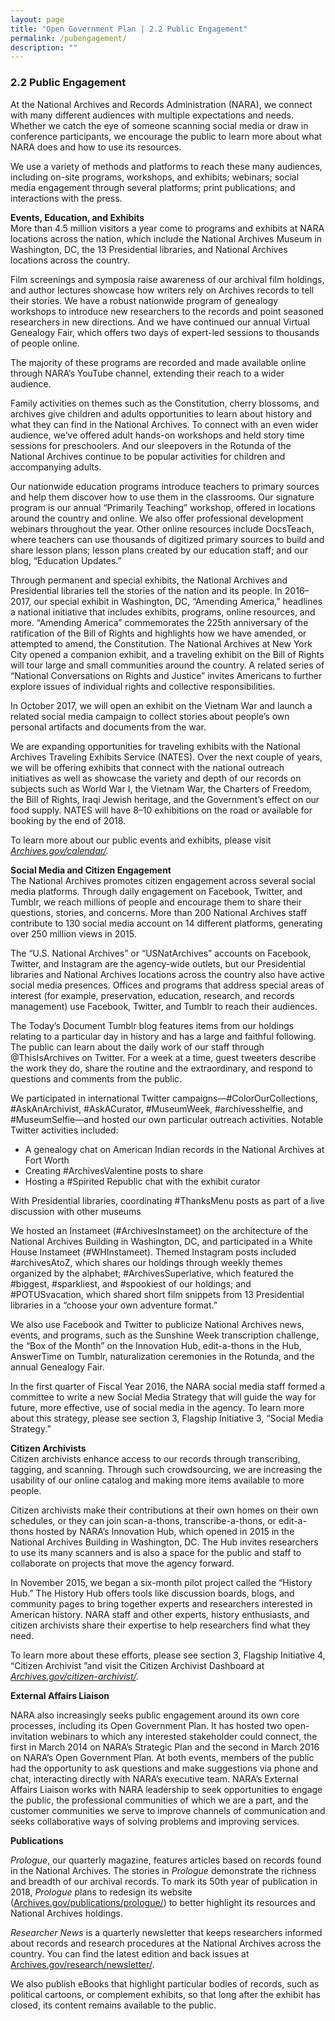 ```yaml
---
layout: page
title: "Open Government Plan | 2.2 Public Engagement"
permalink: /pubengagement/
description: ""
---
```


### 2.2 Public Engagement

<p>At the National Archives and Records Administration (NARA), we connect with many different audiences with multiple expectations and needs. Whether we catch the eye of someone scanning social media or draw in conference participants, we encourage the public to learn more about what NARA does and how to use its resources.</p>

<p>We use a variety of methods and platforms to reach these many audiences, including on-site programs, workshops, and exhibits; webinars; social media engagement through several platforms; print publications; and interactions with the press.</p>

<p><strong>Events, Education, and Exhibits </strong><br />
More than 4.5 million visitors a year come to programs and exhibits at NARA locations across the nation, which include the National Archives Museum in Washington, DC, the 13 Presidential libraries, and National Archives locations across the country.</p>

<p>Film screenings and symposia raise awareness of our archival film holdings, and author lectures showcase how writers rely on Archives records to tell their stories. We have a robust nationwide program of genealogy workshops to introduce new researchers to the records and point seasoned researchers in new directions. And we have continued our annual Virtual Genealogy Fair, which offers two days of expert-led sessions to thousands of people online.</p>

<p>The majority of these programs are recorded and made available online through NARA’s YouTube channel, extending their reach to a wider audience.</p>

<p>Family activities on themes such as the Constitution, cherry blossoms, and archives give children and adults opportunities to learn about history and what they can find in the National Archives. To connect with an even wider audience, we’ve offered adult hands-on workshops and held story time sessions for preschoolers. And our sleepovers in the Rotunda of the National Archives continue to be popular activities for children and accompanying adults.</p>

<p>Our nationwide education programs introduce teachers to primary sources and help them discover how to use them in the classrooms. Our signature program is our annual “Primarily Teaching” workshop, offered in locations around the country and online. We also offer professional development webinars throughout the year. Other online resources include DocsTeach, where teachers can use thousands of digitized primary sources to build and share lesson plans; lesson plans created by our education staff; and our blog, “Education Updates.”</p>

<p>Through permanent and special exhibits, the National Archives and Presidential libraries tell the stories of the nation and its people. In 2016–2017, our special exhibit in Washington, DC, “Amending America,” headlines a national initiative that includes exhibits, programs, online resources, and more. “Amending America” commemorates the 225th anniversary of the ratification of the Bill of Rights and highlights how we have amended, or attempted to amend, the Constitution. The National Archives at New York City opened a companion exhibit, and a traveling exhibit on the Bill of Rights will tour large and small communities around the country. A related series of “National Conversations on Rights and Justice” invites Americans to further explore issues of individual rights and collective responsibilities.</p>

<p>In October 2017, we will open an exhibit on the Vietnam War and launch a related social media campaign to collect stories about people’s own personal artifacts and documents from the war.</p>

<p>We are expanding opportunities for traveling exhibits with the National Archives Traveling Exhibits Service (NATES). Over the next couple of years, we will be offering exhibits that connect with the national outreach initiatives as well as showcase the variety and depth of our records on subjects such as World War I, the Vietnam War, the Charters of Freedom, the Bill of Rights, Iraqi Jewish heritage, and the Government’s effect on our food supply. NATES will have 8–10 exhibitions on the road or available for booking by the end of 2018.</p>

<p>To learn more about our public events and exhibits, please visit <a href="http://www.archives.gov/calendar/"><em>Archives.gov/calendar/</em></a><em>.</em></p>

<p><strong>Social Media and Citizen Engagement</strong><br />
The National Archives promotes citizen engagement across several social media platforms. Through daily engagement on Facebook, Twitter, and Tumblr, we reach millions of people and encourage them to share their questions, stories, and concerns. More than 200 National Archives staff contribute to 130 social media account on 14 different platforms, generating over 250 million views in 2015.</p>

<p>The “U.S. National Archives” or “USNatArchives” accounts on Facebook, Twitter, and Instagram are the agency-wide outlets, but our Presidential libraries and National Archives locations across the country also have active social media presences. Offices and programs that address special areas of interest (for example, preservation, education, research, and records management) use Facebook, Twitter, and Tumblr to reach their audiences.</p>

<p>The Today’s Document Tumblr blog features items from our holdings relating to a particular day in history and has a large and faithful following. The public can learn about the daily work of our staff through @ThisIsArchives on Twitter. For a week at a time, guest tweeters describe the work they do, share the routine and the extraordinary, and respond to questions and comments from the public.</p>

<p>We participated in international Twitter campaigns—#ColorOurCollections, #AskAnArchivist, #AskACurator, #MuseumWeek, #archivesshelfie, and #MuseumSelfie—and hosted our own particular outreach activities. Notable Twitter activities included:</p>

<ul>
  <li>A genealogy chat on American Indian records in the National Archives at Fort Worth</li>
  <li>Creating #ArchivesValentine posts to share</li>
  <li>Hosting a #Spirited Republic chat with the exhibit curator</li>
</ul>

<p>With Presidential libraries, coordinating #ThanksMenu posts as part of a live discussion with other museums</p>

<p>We hosted an Instameet (#ArchivesInstameet) on the architecture of the National Archives Building in Washington, DC, and participated in a White House Instameet (#WHInstameet). Themed Instagram posts included #archivesAtoZ, which shares our holdings through weekly themes organized by the alphabet; #ArchivesSuperlative, which featured the #biggest, #sparkliest, and #spookiest of our holdings; and #POTUSvacation, which shared short film snippets from 13 Presidential libraries in a “choose your own adventure format.”</p>

<p>We also use Facebook and Twitter to publicize National Archives news, events, and programs, such as the Sunshine Week transcription challenge, the “Box of the Month” on the Innovation Hub, edit-a-thons in the Hub, AnswerTime on Tumblr, naturalization ceremonies in the Rotunda, and the annual Genealogy Fair.</p>

<p>In the first quarter of Fiscal Year 2016, the NARA social media staff formed a committee to write a new Social Media Strategy that will guide the way for future, more effective, use of social media in the agency. To learn more about this strategy, please see section 3, Flagship Initiative 3, “Social Media Strategy.”</p>

<p><strong>Citizen Archivists</strong><br />
Citizen archivists enhance access to our records through transcribing, tagging, and scanning. Through such crowdsourcing, we are increasing the usability of our online catalog and making more items available to more people.</p>

<p>Citizen archivists make their contributions at their own homes on their own schedules, or they can join scan-a-thons, transcribe-a-thons, or edit-a-thons hosted by NARA’s Innovation Hub, which opened in 2015 in the National Archives Building in Washington, DC. The Hub invites researchers to use its many scanners and is also a space for the public and staff to collaborate on projects that move the agency forward.</p>

<p>In November 2015, we began a six-month pilot project called the “History Hub.” The History Hub offers tools like discussion boards, blogs, and community pages to bring together experts and researchers interested in American history. NARA staff and other experts, history enthusiasts, and citizen archivists share their expertise to help researchers find what they need.</p>

<p>To learn more about these efforts, please see section 3, Flagship Initiative 4, “Citizen Archivist ”and visit the Citizen Archivist Dashboard at <a href="http://www.archives.gov/citizen-archivist/"><em>Archives.gov/citizen-archivist/</em></a><em>.</em></p>

<p><strong>External Affairs Liaison</strong></p>

<p>NARA also increasingly seeks public engagement around its own core processes, including its Open Government Plan. It has hosted two open-invitation webinars to which any interested stakeholder could connect, the first in March 2014 on NARA’s Strategic Plan and the second in March 2016 on NARA’s Open Government Plan. At both events, members of the public had the opportunity to ask questions and make suggestions via phone and chat, interacting directly with NARA’s executive team. NARA’s External Affairs Liaison works with NARA leadership to seek opportunities to engage the public, the professional communities of which we are a part, and the customer communities we serve to improve channels of communication and seeks collaborative ways of solving problems and improving services.</p>

<p><strong>Publications</strong></p>

<p><em>Prologue</em>, our quarterly magazine, features articles based on records found in the National Archives. The stories in <em>Prologue </em>demonstrate the richness and breadth of our archival records. To mark its 50th year of publication in 2018, <em>Prologue </em>plans to redesign its website (<a href="http://www.archives.gov/publications/prologue/">Archives.gov/publications/prologue/</a>) to better highlight its resources and National Archives holdings.</p>

<p><em>Researcher News</em> is a quarterly newsletter that keeps researchers informed about records and research procedures at the National Archives across the country. You can find the latest edition and back issues at<a href="http://www.archives.gov/research/newsletter/"> Archives.gov/research/newsletter/</a>.</p>

<p>We also publish eBooks that highlight particular bodies of records, such as political cartoons, or complement exhibits, so that long after the exhibit has closed, its content remains available to the public.</p>
